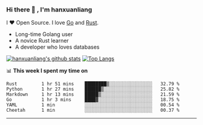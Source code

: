 ### Hi there 👋 , I'm hanxuanliang

<!--
**hanxuanliang/hanxuanliang** is a ✨ _special_ ✨ repository because its `README.md` (this file) appears on your GitHub profile.

Here are some ideas to get you started:

- 🔭 I’m currently working on ...
- 🌱 I’m currently learning ...
- 👯 I’m looking to collaborate on ...
- 🤔 I’m looking for help with ...
- 💬 Ask me about ...
- 📫 How to reach me: ...
- 😄 Pronouns: ...
- ⚡ Fun fact: ...
-->
I ❤ Open Source. I love [Go](https://golang.org) and [Rust](https://www.rust-lang.org/zh-CN/).

* Long-time Golang user
* A novice Rust learner
* A developer who loves databases

[![hanxuanliang's github stats](https://github-readme-stats.vercel.app/api/top-langs/?username=hanxuanliang&hide=html)](https://github.com/anuraghazra/github-readme-stats)
[![Top Langs](https://github-readme-stats.vercel.app/api?username=hanxuanliang&show_icons=true&count_private=true&line_height=40)](https://github.com/anuraghazra/github-readme-stats)

📊 **This week I spent my time on**
<!--START_SECTION:waka-->

```text
Rust         1 hr 51 mins    ████████▒░░░░░░░░░░░░░░░░   32.79 %
Python       1 hr 27 mins    ██████▒░░░░░░░░░░░░░░░░░░   25.82 %
Markdown     1 hr 13 mins    █████▒░░░░░░░░░░░░░░░░░░░   21.59 %
Go           1 hr 3 mins     ████▓░░░░░░░░░░░░░░░░░░░░   18.75 %
YAML         1 min           ░░░░░░░░░░░░░░░░░░░░░░░░░   00.54 %
Cheetah      1 min           ░░░░░░░░░░░░░░░░░░░░░░░░░   00.37 %
```

<!--END_SECTION:waka-->

***
